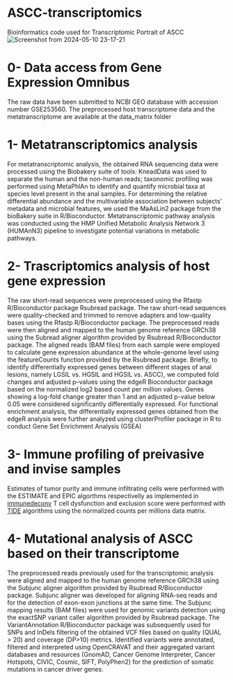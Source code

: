# ASCC-transcriptomics 
Bioinformatics code used for Transcriptomic Portrait of ASCC
![Screenshot from 2024-05-10 23-17-21](https://github.com/mabba777/ASCC-transcriptomics/assets/5058918/e5b2dc43-da64-40a3-84e2-00a9930be3e7)


# 0- Data access from Gene Expression Omnibus
The raw data have been submitted to NCBI GEO database with accession number GSE253560.
The preprocessed host transcriptome data and the metatranscriptome are available at the data_matrix folder

# 1- Metatranscriptomics analysis
For metatranscriptomic analysis, the obtained RNA sequencing data were processed using the Biobakery suite of tools: KneadData was used to separate the human and the non-human reads; taxonomic profiling was performed using MetaPhlAn to identify and quantify microbial taxa at species level present in the anal samples.
For determining the relative differential abundance and the multivariable association between subjects’ metadata and microbial features, we used the MaAsLin2 package from the bioBakery suite in R/Bioconductor.
Metatranscriptomic pathway analysis was conducted using the HMP Unified Metabolic Analysis Network 3 (HUMAnN3) pipeline to investigate potential variations in metabolic pathways.

# 2- Trascriptomics analysis of host gene expression
The raw short-read sequences were preprocessed using the Rfastp R/Bioconductor package Rsubread package. The raw short-read sequences were quality-checked and trimmed to remove adapters and low-quality bases using the Rfastp R/Bioconductor package. The preprocessed reads were then aligned and mapped to the human genome reference GRCh38 using the Subread aligner algorithm provided by Rsubread R/Bioconductor package. The aligned reads (BAM files) from each sample were employed to calculate gene expression abundance at the whole-genome level using the featureCounts function provided by the Rsubread package. Briefly, to identify differentially expressed genes between different stages of anal lesions, namely LGSIL vs. HGSIL and HGSIL vs. ASCC), we computed fold changes and adjusted p–values using the edgeR Bioconductor package based on the normalized log2 based count per million values. Genes showing a log-fold change greater than 1 and an adjusted p-value below 0.05 were considered significantly differentially expressed. For functional enrichment analysis, the differentially expressed genes obtained from the edgeR analysis were further analyzed using clusterProfiler package in R to conduct Gene Set Enrichment Analysis (GSEA)

# 3- Immune profiling of preivasive and invise samples
Estimates of tumor purity and immune infiltrating cells were performed with the ESTIMATE and EPIC algorthms respectivelly as implemented in  [immunedeconv]([https://github.com/omnideconv/immunedeconv])
T cell dysfunction and exclusion score were performed with [TIDE]([url](http://tide.dfci.harvard.edu/login/)) algorithms using the normalized counts per millions data matrix.

# 4- Mutational analysis of ASCC based on their transcriptome
The preprocessed reads previously used for the transcriptomic analysis were aligned and mapped to the human genome reference GRCh38 using the Subjunc aligner algorithm provided by Rsubread R/Bioconductor package. Subjunc aligner was developed for aligning RNA-seq reads and for the detection of exon-exon junctions at the same time. The Subjunc mapping results (BAM files) were used for genomic variants detection using the exactSNP variant caller algorithm provided by Rsubread package. The VariantAnnotation R/Bioconductor package was subsequently used for SNPs and InDels filtering of the obtained VCF files based on quality (QUAL > 20) and coverage (DP>10) metrics. Identified variants were annotated, filtered and interpreted using OpenCRAVAT and their aggregated variant databases and resources (GnomAD, Cancer Genome Interpreter, Cancer Hotspots, CIVIC, Cosmic, SIFT, PolyPhen2) for the prediction of somatic mutations in cancer driver genes. 

